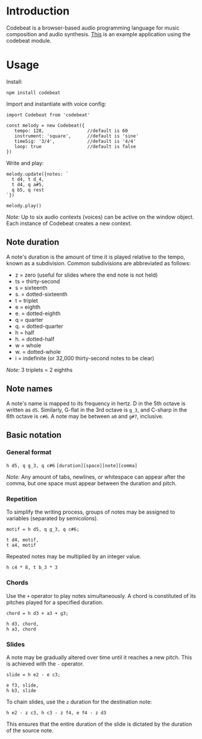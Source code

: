 
# Introduction
Codebeat is a browser-based audio programming language for music composition and audio synthesis. [This](https://kebo.herokuapp.com) is an example application using the codebeat module.

# Usage  
Install:

~~~
npm install codebeat
~~~

Import and instantiate with voice config: 

~~~
import Codebeat from 'codebeat'

const melody = new Codebeat({  
   tempo: 128,                //default is 60
   instrument: 'square',      //default is 'sine'
   timeSig: '3/4',            //default is '4/4'
   loop: true                 //default is false  
})
~~~

Write and play:

~~~
melody.update({notes: `
  t d4, t d_4,
  t d4, q a#5,
  q b5, q rest
`})

melody.play()
~~~

_Note:_ Up to six audio contexts (voices) can be active on the window object. Each instance of Codebeat creates a new context.

## Note duration
A note's duration is the amount of time it is played relative to the tempo, known as a subdivision.
Common subdivisions are abbreviated as follows:

* z = zero (useful for slides where the end note is not held)
* ts = thirty-second  
* s = sixteenth  
* s. = dotted-sixteenth  
* t = triplet  
* e = eighth  
* e. = dotted-eighth    
* q = quarter  
* q. = dotted-quarter  
* h = half  
* h. = dotted-half   
* w = whole
* w. = dotted-whole
* i = indefinite (or 32,000 thirty-second notes to be clear)

_Note:_ 3 triplets = 2 eighths

## Note names
A note's name is mapped to its frequency in hertz. D in the 5th octave is written as `d5`. Similarly, G-flat in the 3rd octave is `g_3`, and C-sharp in the 6th octave is `c#6`. A note may be between `a0` and `g#7`, inclusive.

## Basic notation

### General format   
`h d5, q g_3, q c#6`
`[duration][space][note][comma]`

_Note:_ Any amount of tabs, newlines, or whitespace can appear after the comma, but one space must appear between the duration and pitch. 

### Repetition
To simplify the writing process, groups of notes may be assigned to variables (separated by semicolons).

~~~
motif = h d5, q g_3, q c#6;

t d4, motif,
t a4, motif
~~~

Repeated notes may be multiplied by an integer value.

~~~
h c4 * 8, t b_3 * 3
~~~

### Chords
Use the `+` operator to play notes simultaneously. A chord is constituted of its pitches played for a specified duration.

~~~
chord = h d3 + a3 + g3;

h d3, chord,
h a3, chord
~~~

### Slides
A note may be gradually altered over time until it reaches a new pitch. This is achieved with the `-` operator.

~~~
slide = h e2 - e c3;

e f3, slide,
h b3, slide
~~~

To chain slides, use the `z` duration for the destination note:

~~~
h e2 - z c3, h c3 - z f4, e f4 - z d3
~~~

This ensures that the entire duration of the slide is dictated by the duration of the source note.

